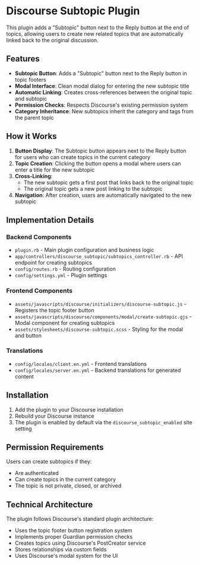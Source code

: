 # Discourse Subtopic Plugin

This plugin adds a "Subtopic" button next to the Reply button at the end of topics, allowing users to create new related topics that are automatically linked back to the original discussion.

## Features

- **Subtopic Button**: Adds a "Subtopic" button next to the Reply button in topic footers
- **Modal Interface**: Clean modal dialog for entering the new subtopic title  
- **Automatic Linking**: Creates cross-references between the original topic and subtopic
- **Permission Checks**: Respects Discourse's existing permission system
- **Category Inheritance**: New subtopics inherit the category and tags from the parent topic

## How it Works

1. **Button Display**: The Subtopic button appears next to the Reply button for users who can create topics in the current category
2. **Topic Creation**: Clicking the button opens a modal where users can enter a title for the new subtopic
3. **Cross-Linking**: 
   - The new subtopic gets a first post that links back to the original topic
   - The original topic gets a new post linking to the subtopic 
4. **Navigation**: After creation, users are automatically navigated to the new subtopic

## Implementation Details

### Backend Components
- `plugin.rb` - Main plugin configuration and business logic
- `app/controllers/discourse_subtopic/subtopics_controller.rb` - API endpoint for creating subtopics
- `config/routes.rb` - Routing configuration  
- `config/settings.yml` - Plugin settings

### Frontend Components  
- `assets/javascripts/discourse/initializers/discourse-subtopic.js` - Registers the topic footer button
- `assets/javascripts/discourse/components/modal/create-subtopic.gjs` - Modal component for creating subtopics
- `assets/stylesheets/discourse-subtopic.scss` - Styling for the modal and button

### Translations
- `config/locales/client.en.yml` - Frontend translations
- `config/locales/server.en.yml` - Backend translations for generated content

## Installation

1. Add the plugin to your Discourse installation
2. Rebuild your Discourse instance
3. The plugin is enabled by default via the `discourse_subtopic_enabled` site setting

## Permission Requirements

Users can create subtopics if they:
- Are authenticated
- Can create topics in the current category  
- The topic is not private, closed, or archived

## Technical Architecture

The plugin follows Discourse's standard plugin architecture:
- Uses the topic footer button registration system
- Implements proper Guardian permission checks
- Creates topics using Discourse's PostCreator service
- Stores relationships via custom fields
- Uses Discourse's modal system for the UI